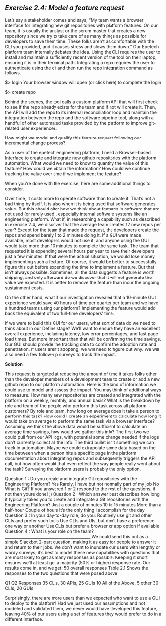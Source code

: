 ## ***Exercise 2.4: Model a feature request***
Let’s say a stakeholder comes and says, “My team wants a browser interface for integrating new git repositories with platform features. On our team, it is usually the analyst or the scrum master that creates a new repository since we try to take care of as many things as possible for developers to save them time. These folks aren’t as comfortable with the CLI you provided, and it causes stress and slows them down.” Our Epetech platform team internally debates the idea. Using the CLI requires the user to install and maintain a sufficiently recent version of the tool on their laptop, ensuring it is in their terminal path. Integrating a repo requires the user to authenticate using the cli and then run the repo integration command as follows.

$> <tool name> login
Your browser window will open (or click here) to complete the login

$> <tool name> create repo <repo name>

Behind the scenes, the tool calls a custom platform API that will first check to see if the repo already exists for the team and if not will create it. Then, the API will add the repo to its internal reconciliation loop and maintain the integration between the repo and the software pipeline tool, along with a handful of other automated tasks provided by the platform to improve git-related user experiences.

How might we model and qualify this feature request following our incremental change process? 

As a user of the epetech engineering platform, I need a Browser-based Interface to create and integrate new github repositories with the platform automation.
What would we need to know to quantify the value of this feature? How could we obtain the information? How could we continue tracking the value over time if we implement the feature?

When you’re done with the exercise, here are some additional things to consider.

Over time, it costs more to operate software than to create it. That’s not a bad thing by itself. It is also when it is being used that software generates value. But this should alter how we think about features in software that are not used (or rarely used), especially internal software systems like an engineering platform. What if, in researching a capability such as described in exercise 2.4, we discover that the average team creates 12 new repos per year? Except for the team that made the request, the developers create the repos and spend barely 1 to 2 minutes doing it. If a GUI were made available, most developers would not use it, and anyone using the GUI would take more than 10 minutes to complete the same task. The team that requested it is expending several hours per year to save their developers just a few minutes. If that were the actual situation, we would lose money implementing such a feature.
Of course, it would be better to successfully figure this out before expending the time to implement a feature. But that isn’t always possible. Sometimes, all the data suggests a feature is worth shipping, and only afterward do we discover that it will not generate the value we expected. It is better to remove the feature than incur the ongoing sustainment costs.

On the other hand, what if our investigation revealed that a 10-minute GUI experience would save 40 hours of time per quarter per team and we have a hundred teams using our platform? Implementing the feature would add back the equivalent of two full-time developers’ time.  

If we were to build this GUI for our users, what sort of data do we need to think about in our Define stage? We’ll want to ensure they have an excellent overall experience, including latency, low error percentages, and fast page load times. But more important than that will be confirming the time savings. Our GUI should provide the tracking data to confirm the adoption rate and penetration. If users aren’t adopting, we will need to figure out why. We will also need a few follow-up surveys to track the impact.

**Solution**

This request is targeted at reducing the amount of time it takes folks other than the developer members of a development team to create or add a new github repo to our platform automation.
Here is the kind of information we could use to model and assess the impact. You may think of additional ways to measure.
How many new repositories are created and integrated with the platform on a weekly, monthly, and annual basis?
What is the breakdown by role and team of the people who perform this task across all platform customers?
By role and team, how long on average does it take a person to perform this task?
How could I create an experiment to calculate how long it would take on average to perform the same task via a browser interface?
Assuming we think the above data would be sufficient to calculate an average time savings, how would we gather this info?
The first two we could pull from our API logs, with potential some change needed if the logs don’t currently collect all the info.
The third bullet isn’t something we can track in automation. Maybe we could extrapolate some data based on the time between when a person hits a specific page in the platform documentation about integrating repos and subsequently triggers the API call, but how often would that even reflect the way people really went about the task? Surveying the platform users is probably the only option. 

Question 1 : Do you create and integrate Git repositories with the Engineering Platform?
Yes
Rarely, I have but not normally part of my job
No
What is Git?
If you answered 1 or 2 respond to the rest of the questions, if not then youre done! ;)
Question 2 : Which answer best describes how long it typically takes you to create and integrate a Git repositories with the Engineering Platform?
Just a couple of minutes
10 to 15 minutes
More than a half-hour
Couple of hours
It’s the only thing I accomplish for the day
Question 3 : In your day-to-day role, do you:
Routinely use git and other CLIs and prefer such tools
Use CLIs and UIs, but don’t have a preference one way or another
Use CLIs but prefer a browser or app option if available
Question 4 : What is your role on the team? ___________________________________________
We could send this out as a simple Slackbot 2-part question, making it as easy for people to answer it and return to their jobs. We don’t want to inundate our users with lengthy or wordy surveys; it’s best to model these new capabilities with questions that are most likely to get as many responses as possible. Keeping it short ensures we’ll at least get a majority (50% or higher) response rate.
Our results come in, and we get:
50 overall responses
Table 2.1 Shows the responses to the two questions that were posed above


Q1
Q2
Responses
35 CLIs, 30 APIs, 25 GUIs
10 All of the Above, 5 other
30 CLIs, 20 GUIs

Surprisingly, there are more users than we expected who want to use a GUI to deploy to the platform! Had we just used our assumptions and not modeled and validated them, we never would have developed this feature, leaving 40% of our users using a set of features they would prefer to do in a different interface.
